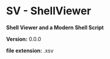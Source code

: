 # SV - ShellViewer 
**Shell Viewer and a Modern Shell Script**

**Version:**
0.0.0

**file extension:**
.xsv



